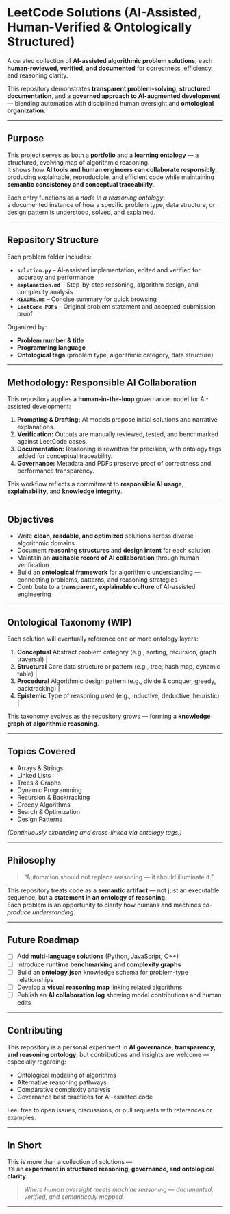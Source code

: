 # LeetCode Solutions (AI-Assisted, Human-Verified & Ontologically Structured)

A curated collection of **AI-assisted algorithmic problem solutions**, each **human-reviewed, verified, and documented** for correctness, efficiency, and reasoning clarity.  

This repository demonstrates **transparent problem-solving**, **structured documentation**, and a **governed approach to AI-augmented development** — blending automation with disciplined human oversight and **ontological organization**.

---

## Purpose

This project serves as both a **portfolio** and a **learning ontology** — a structured, evolving map of algorithmic reasoning.  
It shows how **AI tools and human engineers can collaborate responsibly**, producing explainable, reproducible, and efficient code while maintaining **semantic consistency and conceptual traceability**.  

Each entry functions as a *node in a reasoning ontology*:  
a documented instance of how a specific problem type, data structure, or design pattern is understood, solved, and explained.

---

## Repository Structure

Each problem folder includes:

- **`solution.py`** – AI-assisted implementation, edited and verified for accuracy and performance  
- **`explanation.md`** – Step-by-step reasoning, algorithm design, and complexity analysis  
- **`README.md`** – Concise summary for quick browsing  
- **`LeetCode PDFs`** – Original problem statement and accepted-submission proof  

Organized by:
- **Problem number & title**
- **Programming language**
- **Ontological tags** (problem type, algorithmic category, data structure)

---

## Methodology: Responsible AI Collaboration

This repository applies a **human-in-the-loop** governance model for AI-assisted development:

1. **Prompting & Drafting:** AI models propose initial solutions and narrative explanations.  
2. **Verification:** Outputs are manually reviewed, tested, and benchmarked against LeetCode cases.  
3. **Documentation:** Reasoning is rewritten for precision, with ontology tags added for conceptual traceability.  
4. **Governance:** Metadata and PDFs preserve proof of correctness and performance transparency.  

This workflow reflects a commitment to **responsible AI usage**, **explainability**, and **knowledge integrity**.

---

## Objectives

- Write **clean, readable, and optimized** solutions across diverse algorithmic domains  
- Document **reasoning structures** and **design intent** for each solution  
- Maintain an **auditable record of AI collaboration** through human verification  
- Build an **ontological framework** for algorithmic understanding — connecting problems, patterns, and reasoning strategies  
- Contribute to a **transparent, explainable culture** of AI-assisted engineering  

---

## Ontological Taxonomy (WIP)

Each solution will eventually reference one or more ontology layers:

1. **Conceptual** Abstract problem category (e.g., sorting, recursion, graph traversal) |
2. **Structural** Core data structure or pattern (e.g., tree, hash map, dynamic table) |
3. **Procedural** Algorithmic design pattern (e.g., divide & conquer, greedy, backtracking) |
4. **Epistemic** Type of reasoning used (e.g., inductive, deductive, heuristic) |

This taxonomy evolves as the repository grows — forming a **knowledge graph of algorithmic reasoning**.

---

## Topics Covered

- Arrays & Strings  
- Linked Lists  
- Trees & Graphs  
- Dynamic Programming  
- Recursion & Backtracking  
- Greedy Algorithms  
- Search & Optimization  
- Design Patterns  

*(Continuously expanding and cross-linked via ontology tags.)*

---

## Philosophy

> “Automation should not replace reasoning — it should illuminate it.”

This repository treats code as a **semantic artifact** — not just an executable sequence, but a **statement in an ontology of reasoning**.  
Each problem is an opportunity to clarify how humans and machines *co-produce understanding*.

---

## Future Roadmap

- [ ] Add **multi-language solutions** (Python, JavaScript, C++)  
- [ ] Introduce **runtime benchmarking** and **complexity graphs**  
- [ ] Build an **ontology.json** knowledge schema for problem-type relationships  
- [ ] Develop a **visual reasoning map** linking related algorithms  
- [ ] Publish an **AI collaboration log** showing model contributions and human edits  

---

## Contributing

This repository is a personal experiment in **AI governance, transparency, and reasoning ontology**, but contributions and insights are welcome — especially regarding:

- Ontological modeling of algorithms  
- Alternative reasoning pathways  
- Comparative complexity analysis  
- Governance best practices for AI-assisted code  

Feel free to open issues, discussions, or pull requests with references or examples.

---

## In Short

This is more than a collection of solutions —  
it’s an **experiment in structured reasoning, governance, and ontological clarity**.  

> *Where human oversight meets machine reasoning — documented, verified, and semantically mapped.*

---